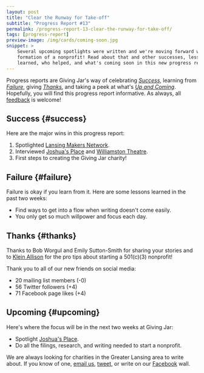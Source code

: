 ```yaml
---
layout: post
title: "Clear the Runway for Take-off"
subtitle: "Progress Report #13"
permalink: /progress-report-13-clear-the-runway-for-take-off/
tags: [progress-report]
preview-image: /img/cards/coming-soon.jpg
snippet: >
    Several upcoming spotlights were written and we're moving forward with the
    formation of a nonprofit! Read about that and other successes, lessons
    learned, who helped, and what's coming soon in this new progress report.
---
```


Progress reports are Giving Jar's way of celebrating *[Success][1]*, learning from *[Failure][2]*, giving *[Thanks][3]*, and taking a peek at what's *[Up and Coming][4]*. Hopefully, you will find this progress report informative. As always, all [feedback][5] is welcome!

## Success {#success}

Here are the major wins in this progress report:

1. Spotlighted [Lansing Makers Network][8].
2. Interviewed [Joshua's Place][9] and [Williamston Theatre][10].
3. First steps to creating the Giving Jar charity!

## Failure {#failure}

Failure is okay if you learn from it. Here are some lessons learned in the past two weeks:

* Find ways to get into a flow when writing doesn't come easily.
* You only get so much willpower and focus each day.

## Thanks {#thanks}

Thanks to Bob Worgul and Emily Sutton-Smith for sharing your stories and to [Klein Allison][11] for the pro tips about starting a 501(c)(3) nonprofit!

Thank you to all of our new friends on social media:

* 20 mailing list members (-0)
* 56 Twitter followers (+4)
* 71 Facebook page likes (+4)

## Upcoming {#upcoming}

Here's where the focus will be in the next two weeks at Giving Jar:

* Spotlight [Joshua's Place][9].
* Do all the filings, research, and writing needed to start a nonprofit.

We are always looking for charities in the Greater Lansing area to write about. If you know of one, [email us][5], [tweet][6], or write on our [Facebook][7] wall.



[1]: #success "Success Section"
[2]: #failure "Failure Section"
[3]: #thanks "Thanks Section"
[4]: #upcoming "Upcoming Section"
[5]: mailto:hello@givingjar.org "Email Giving Jar"
[6]: https://twitter.com/givingjar "Giving Jar on Twitter"
[7]: https://www.facebook.com/givingjarorg "Giving Jar on Facebook"
[8]: http://blog.givingjar.org/charity-spotlight-lansing-makers-network/ "Lansing Makers Network Spotlight"
[9]: http://www.joshuasplaceinc.org/ "Joshua's Place Homepage"
[10]: http://www.williamstontheatre.org/ "Williamston Theatre Homepage"
[11]: http://gutweinlaw.com/klein-k-allison "Klein Allison, Attorney at Gutwein Law"
